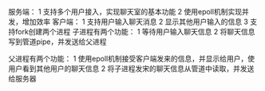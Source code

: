 服务端：
1 支持多个用户接入，实现聊天室的基本功能
2 使用epoll机制实现并发，增加效率
客户端：
1 支持用户输入聊天消息
2 显示其他用户输入的信息
3 支持fork创建两个进程
子进程有两个功能：
1 等待用户输入聊天信息
2 将聊天信息写到管道pipe，并发送给父进程

父进程有两个功能：
1 使用epoll机制接受客户端发来的信息，并显示给用户，使用户看到其他用户的聊天信息
2 将子进程发宋的聊天信息从管道中读取，并发送给服务器
